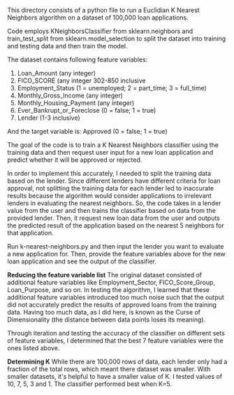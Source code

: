 This directory consists of a python file to run a Euclidian K Nearest Neighbors algorithm on a dataset of 100,000 loan applications. 

Code employs KNeighborsClassifier from sklearn.neighbors and train_test_split from sklearn.model_selection to split the dataset into 
training and testing data and then train the model.

The dataset contains following feature variables:

1. Loan_Amount (any integer)
2. FICO_SCORE (any integer 302-850 inclusive
3. Employment_Status (1 = unemployed; 2 = part_time; 3 = full_time)
4. Monthly_Gross_Income (any integer)
5. Monthly_Housing_Payment (any integer) 
6. Ever_Bankrupt_or_Foreclose (0 = false; 1 = true)
7. Lender (1-3 inclusive)

And the target variable is:
Approved (0 = false; 1 = true)

The goal of the code is to train a K Nearest Neighbors classifier using the training data and then request user input for a new loan application
and predict whether it will be approved or rejected.

In order to implement this accurately, I needed to split the training data based on the lender. Since different lenders have different
criteria for loan approval, not splitting the training data for each lender led to inaccurate results because the algorithm would consider
applications to irrelevant lenders in evaluating the nearest neighbors. So, the code takes in a lender value from the user and then trains
the classifier based on data from the provided lender. Then, it request new loan data from the user and outputs the predicted result of
the application based on the nearest 5 neighbors for that application.

Run k-nearest-neighbors.py and then input the lender you want to evaluate a new application for. 
Then, provide the feature variables above for the new loan application and see the output of the classifier.

**Reducing the feature variable list**
The original dataset consisted of additional feature variables like Employment_Sector, FICO_Score_Group, Loan_Purpose, and so on.
In testing the algorithm, I learned that these additional feature variables introduced too much noise such that the output did not
accurately predict the results of approved loans from the training data. Having too much data, as I did here, is known as the 
Curse of Dimensionality (the distance between data points loses its meaning).

Through iteration and testing the accuracy of the classifier on different sets of feature variables, 
I determined that the best 7 feature variables were the ones listed above.

**Determining K**
While there are 100,000 rows of data, each lender only had a fraction of the total rows, which meant there dataset was smaller.
With smaller datasets, it's helpful to have a smaller value of K. I tested values of 10, 7, 5, 3 and 1. The classifier performed
best when K=5.
